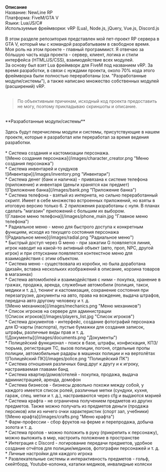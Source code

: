 **Описание**<br>
Название: NewLine RP<br>
Платформа: FiveM/GTA V<br>
Языки: Lua/JS/C#<br>
Используемые фреймворки: vRP (Lua), Node.js, jQuery, Vue.js, Discord.js<br>
<br>
В этом разделе репозитория представлен мой пет-проект RP сервера в GTA V, который мы с командой разрабатываем в свободное время.<br>
Моя роль на этом проекте - главный программист. Я отвечаю за бóльшую часть кода проекта - сервер, клиент, логика и стили интерфейса (HTML/JS/CSS), взаимодействие всех модулей.<br>
За основу был взят Lua фреймворк для FiveM под названием vRP. За время разработки, в связи с нуждами проекта, около 70% кода этого фреймворка были полностью переработаны (см. "Разработанные модули/системы"), а также написано множество собственных модулей (расширений) vRP.<br>
<br>
> По объективным причинам, исходный код проекта предоставить не могу, поэтому прикладываю скриншоты и описание.<br>
<br>
**Разработанные модули/системы**<br>
<br>
Здесь будут перечислены модули и системы, присутствующие в нашем проекте, которые я разработал или переработал за время ведения разработки.<br>
<br>
* Система создания и кастомизации персонажа.<br>
![Меню создания персонажа](/images/character_creator.png "Меню создания персонажа")<br>
* Система инвентарей и сундуков<br>
![Инвентари](/images/inventory.png "Инвентари")<br>
* Система денег (банк и наличка) - привязана к системе телефона (приложение) и инвентаря (деньги хранятся как предмет)<br>
![Приложение банка](/images/bank.png "Приложение банка")<br>
* Система телефона - взятый из интернета, но сильно переработанный скрипт. Имеет в себе множество встроенных приложений, но взяты в итоговую версию только 6. 2 приложения разработаны с нуля. В планах сделать "магазин" приложений с большим их выбором.<br>
![Главное меню телефона](/images/phone_main.jpg "Главное меню телефона")<br>
* Радиальное меню - меню для быстрого доступа к конкретным функциям, исходя из текущего состояния персонажа<br>
![Радиальное меню](/images/radial.png "Радиальное меню")<br>
* Быстрый доступ через G меню - при зажатии G появляется линия, игрок наводит на какой-то активный объект (авто, проп, NPC, другой игрок) и при отпускании появляется контекстное меню для взаимодействия с этим объектом.<br>
* Система меню - существовала из коробки, но была доработана (дизайн, вставка нескольких изображений в описание, корзина товаров в магазинах)<br>
* Система автомобилей и взаимодействия с ними - покупка, хранение в гражах, продажа, аренда, служебные автомобили (полиция, такси, медики и т. д.), тюнинг и кастомизация, сохранение состояния при перезагрузке, документы на авто, права на вождение, выдача штрафов, передача авто другому человеку и т. д.<br>
![Меню механиков](/images/mechanics.png "Меню механиков")<br>
* Список игроков на сервере для администрации<br>
![Список игроков](/images/players_list.jpg "Список игроков")<br>
* Система документов - интерфейс, создание фотографий персонажа для ID-карты (паспорта), пустые бумажки для создания записок, штрафы, различные виды прав и т. д.<br>
![Документы](/images/documents.png "Документы")<br>
* Полицейский функционал - поиск в базе, штрафы, конфискация, КПЗ/тюрьма, регистрация ТС, вызов полиции, погоня, отдельные пропы полиции, автомобильные радары в машинах полиции и на вертолётах<br>
![Полицейский ПК](/images/police.png "Полицейский ПК")<br>
* Система отношения различных банд друг к другу и к игроку, настраиваемая главами банд<br>
* Система квартир/домов/отелей - покупка, продажа, выдача администрацией, аренда, домофон<br>
* Система бизнесов - бизнесы довольно похожи между собой, у каждого имеется список ролей, различные метки (сундуки, кухня, гараж, спец. метки и т. д.), настраиваются через cfg и выдаются мэрией<br>
* Система крафта - не ограничена получением предметов из других предметов. Также можно получать из предметов деньги (продажа персиков) или из ничего очки характеристик (спорт зал, учебники)<br>
![Меню крафта](/images/crafts.png "Меню крафта")<br>
* Фарм-профессии - сбор фруктов на ферме и перепродажа, добыча золота и т. д.<br>
* Система пропов - можно положить в руку (прикрепить к персонажу), можно выложить в мир, настроить положение в пространстве<br>
* Интеграция с Discord - логирование передачи предметов, удобное создание отчётов для полиции/медиков, фотографии персонажей и т. д.<br>
* Личные настройки для каждого игрока<br>
* Развлекательные системы и интерактивность предметов - гольф, скейтборд, Youtube-колонка, каталки медиков, инвалидные коляски<br>
<br>
<br>
<br>
